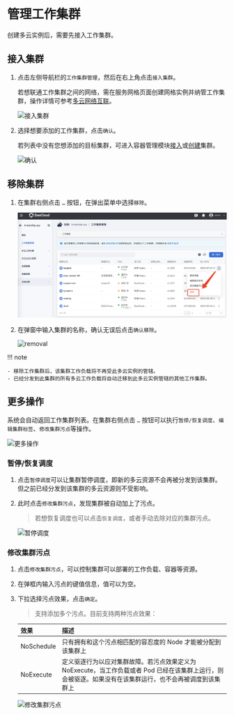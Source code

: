 # 管理工作集群

创建多云实例后，需要先接入工作集群。

## 接入集群

1. 点击左侧导航栏的`工作集群管理`，然后在右上角点击`接入集群`。

    若想联通工作集群之间的网络，需在服务网格页面创建网格实例并纳管工作集群，操作详情可参考[多云网络互联](../mspider/user-guide/multicluster/cluster-interconnect.md)。

    ![接入集群](https://docs.daocloud.io/daocloud-docs-images/docs/kairship/images/workload-fuwu.png)

2. 选择想要添加的工作集群，点击`确认`。

    若列表中没有您想添加的目标集群，可进入容器管理模块[接入](../kpanda/user-guide/clusters/integrate-cluster.md)或[创建](../kpanda/user-guide/clusters/create-cluster.md)集群。

    ![确认](https://docs.daocloud.io/daocloud-docs-images/docs/kairship/images/joincluster02.png)

## 移除集群

1. 在集群右侧点击 `…` 按钮，在弹出菜单中选择`移除`。

    ![removal](images/cluster01.png)

2. 在弹窗中输入集群的名称，确认无误后点击`确认移除`。

    ![removal](https://docs.daocloud.io/daocloud-docs-images/docs/kairship/images/removecl02.png)

!!! note

    - 移除工作集群后，该集群工作负载将不再受此多云实例的管辖。
    - 已经分发到此集群的所有多云工作负载将自动迁移到此多云实例管辖的其他工作集群。

## 更多操作

系统会自动返回工作集群列表。在集群右侧点击 `…` 按钮可以执行`暂停/恢复调度`、`编辑集群标签`、`修改集群污点`等操作。

![更多操作](https://docs.daocloud.io/daocloud-docs-images/docs/kairship/images/joincluster03.png)

### 暂停/恢复调度

1. 点击`暂停调度`可以让集群暂停调度，即新的多云资源不会再被分发到该集群。但之前已经分发到该集群的多云资源则不受影响。

2. 此时点击`修改集群污点`，发现集群被自动加上了污点。

    > 若想恢复调度也可以点击`恢复调度`，或者手动去除对应的集群污点。

    ![暂停调度](https://docs.daocloud.io/daocloud-docs-images/docs/kairship/images/joincluster04.png)

### 修改集群污点

1. 点击`修改集群污点`，可以控制集群可以部署的工作负载、容器等资源。
2. 在弹框内输入污点的键值信息，值可以为空。
3. 下拉选择污点效果，点击`确定`。

    > 支持添加多个污点。目前支持两种污点效果：

    | 效果       | 描述                                                         |
    | ---------- | ------------------------------------------------------------ |
    | NoSchedule | 只有拥有和这个污点相匹配的容忍度的 Node 才能被分配到该集群上 |
    | NoExecute  | 定义驱逐行为以应对集群故障。若污点效果定义为 NoExecute，当工作负载或者 Pod 已经在该集群上运行，则会被驱逐。如果没有在该集群运行，也不会再被调度到该集群上 |

    ![修改集群污点](https://docs.daocloud.io/daocloud-docs-images/docs/kairship/images/joincluster05.png)
